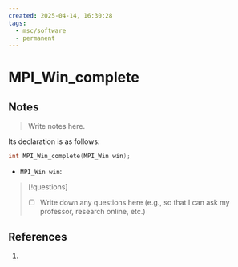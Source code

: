 ```yaml
---
created: 2025-04-14, 16:30:28
tags:
  - msc/software
  - permanent
---
```

# MPI_Win_complete

## Notes

> Write notes here.

Its declaration is as follows:

```c
int MPI_Win_complete(MPI_Win win);
```

- `MPI_Win win`:

> [!questions]
> - [ ] Write down any questions here (e.g., so that I can ask my professor, research online, etc.)

## References

1. 
